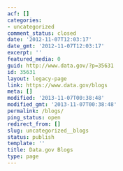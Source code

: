 ```yaml
---
acf: []
categories:
- uncategorized
comment_status: closed
date: '2012-11-07T12:03:17'
date_gmt: '2012-11-07T12:03:17'
excerpt: ''
featured_media: 0
guid: http://www.data.gov/?p=35631
id: 35631
layout: legacy-page
link: https://www.data.gov/blogs
meta: []
modified: '2013-11-07T00:38:48'
modified_gmt: '2013-11-07T00:38:48'
permalink: /blogs/
ping_status: open
redirect_from: []
slug: uncategorized__blogs
status: publish
template: ''
title: Data.gov Blogs
type: page
---
```


